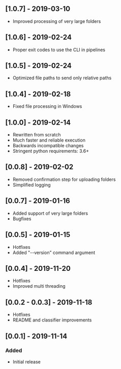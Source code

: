 ## [1.0.7] - 2019-03-10
- Improved processing of very large folders

## [1.0.6] - 2019-02-24
- Proper exit codes to use the CLI in pipelines

## [1.0.5] - 2019-02-24
- Optimized file paths to send only relative paths

## [1.0.4] - 2019-02-18
- Fixed file processing in Windows

## [1.0.0] - 2019-02-14
- Rewritten from scratch
- Much faster and reliable execution
- Backwards incompatible changes
- Stringent python requirements: 3.6+

## [0.0.8] - 2019-02-02
- Removed confirmation step for uploading folders
- Simplified logging

## [0.0.7] - 2019-01-16
- Added support of very large folders
- Bugfixes

## [0.0.5] - 2019-01-15
- Hotfixes
- Added "--version" command argument

## [0.0.4] - 2019-11-20
- Hotfixes
- Improved multi threading

## [0.0.2 - 0.0.3] - 2019-11-18
- Hotfixes
- README and classifier improvements

## [0.0.1] - 2019-11-14
### Added
- Initial release
